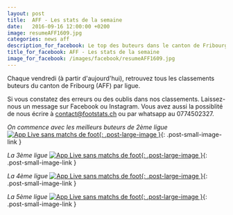```yaml
---
layout: post
title:  AFF - Les stats de la semaine
date:   2016-09-16 12:00:00 +0200
image: resumeAFF1609.jpg
categories: news aff
description_for_facebook: Le top des buteurs dans le canton de Fribourg.
title_for_facebook: AFF - Les stats de la semaine
image_for_facebook: /images/facebook/resumeAFF1609.jpg
---
```

Chaque vendredi (à partir d'aujourd'hui), retrouvez tous les classements buteurs du canton de Fribourg (AFF) par ligue.

Si vous constatez des erreurs ou des oublis dans nos classements. Laissez-nous un message sur Facebook ou Instagram. Vous avez aussi la possiblité de nous écrire à contact@footstats.ch ou par whatsapp au 0774502327.

_On commence avec les meilleurs buteurs de 2ème ligue_
[![App Live sans matchs de foot]({{site.url}}/images/posts/rankings/resumeAFF21609.jpg){: .post-large-image }]({{site.url}}/images/posts/rankings/resumeAFF21609.jpg){: .post-small-image-link }

_La 3ème ligue_
[![App Live sans matchs de foot]({{site.url}}/images/posts/rankings/resumeAFF31609.jpg){: .post-large-image }]({{site.url}}/images/posts/rankings/resumeAFF31609.jpg){: .post-small-image-link }

_La 4ème ligue_
[![App Live sans matchs de foot]({{site.url}}/images/posts/rankings/resumeAFF41609.jpg){: .post-large-image }]({{site.url}}/images/posts/rankings/resumeAFF41609.jpg){: .post-small-image-link }

_La 5ème ligue_
[![App Live sans matchs de foot]({{site.url}}/images/posts/rankings/resumeAFF51609.jpg){: .post-large-image }]({{site.url}}/images/posts/rankings/resumeAFF51609.jpg){: .post-small-image-link }